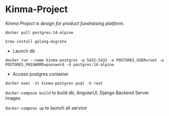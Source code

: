 # Kinma-Project
*Kinma Project is design for product fundraising platform.*

`docker pull postgres:14-alpine`

`brew install golang-migrate`

- Launch db
 ```
docker run --name kinma-postgres -p 5432:5432 -e POSTGRES_USER=root -e POSTGRES_PASSWORD=password -d postgres:14-alpine
```
- Access postgres container
```
docker exec -it kinma-postgres psql -U root
```


`docker-compose build` to build db, AngularUI, Django Backend Server images

`docker-compose up` to launch all service
